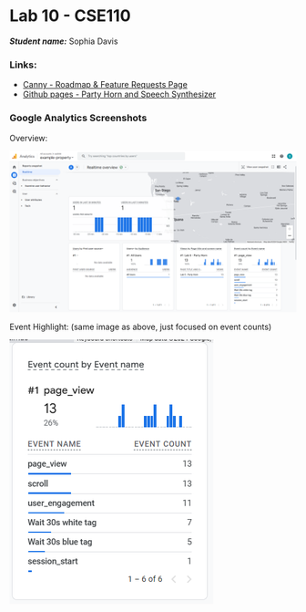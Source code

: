 # Lab 10 - CSE110
***Student name:*** Sophia Davis

### Links:
* [Canny - Roadmap & Feature Requests Page](https://cse110-lab10-sadsoap.canny.io/)
* [Github pages - Party Horn and Speech Synthesizer](https://sadsoap.github.io/Lab10)

### Google Analytics Screenshots 
Overview:

![google-analytics screenshot overview](./screenshots/google-analytics.png)

Event Highlight: (same image as above, just focused on event counts)

![google-analytics screenshot event highlight](./screenshots/analytics-event-highlight.png)
